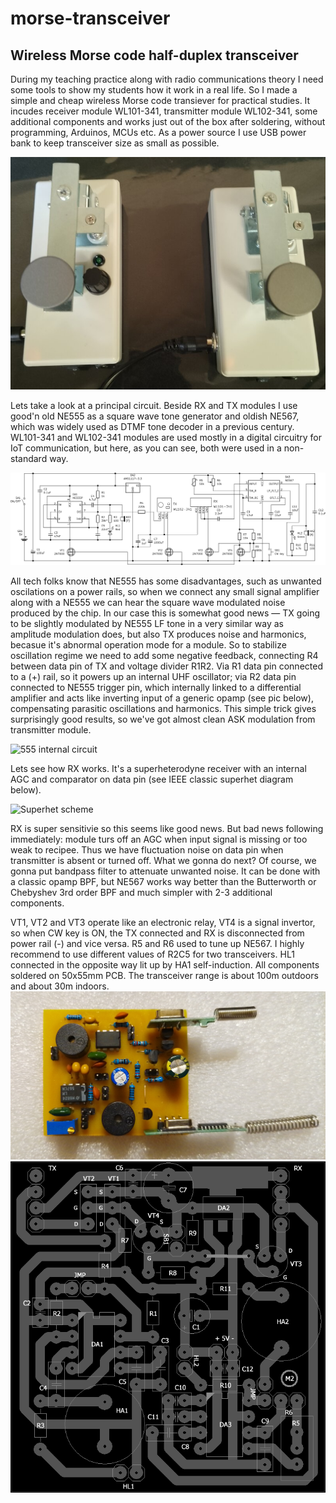 # morse-transceiver
## Wireless Morse code half-duplex transceiver

During my teaching practice along with radio communications theory I need some tools to show my students how it work in a real life. So I made a simple and cheap wireless Morse code transiever for practical studies. It incudes receiver module WL101-341, transmitter module WL102-341, some additional components and works just out of the box after soldering, without programming, Arduinos, MCUs etc. As a power source I use USB power bank to keep transceiver size as small as possible.

![How it looks](morse-transceiver-pic.jpg)

Lets take a look at a principal circuit. Beside RX and TX modules I use good'n old NE555 as a square wave tone generator and oldish NE567, which was widely used as DTMF tone decoder in a previous century. WL101-341 and WL102-341 modules are used mostly in a digital circuitry for IoT communication, but here, as you can see,  both were used in a non-standard way.

![Circuit](morse-transceiver-circuit.png)

All tech folks know that NE555 has some disadvantages, such as unwanted oscilations on a power rails, so when we connect any small signal amplifier along with a NE555 we can hear the square wave modulated noise produced by the chip. In our case this is somewhat good news — TX going to be slightly modulated by NE555 LF tone in a very similar way as amplitude modulation does, but also TX produces noise and harmonics, becasue it's abnormal operation mode for a module. So to stabilize oscillation regime we need to add some negative feedback, connecting R4 between data pin of TX and voltage divider R1R2. Via R1 data pin connected to a (+) rail, so it powers up an internal UHF oscillator; via R2 data pin connected to NE555 trigger pin, which internally linked to a differential amplifier and acts like inverting input of a generic opamp (see pic below), compensating parasitic oscillations and harmonics. This simple trick gives surprisingly good results, so we've got almost clean ASK modulation from transmitter module.

![555 internal circuit](https://www.hackatronic.com/wp-content/uploads/2020/02/Internal-555timer-1.jpg)

Lets see how RX works. It's a superheterodyne receiver with an internal AGC and comparator on data pin (see IEEE classic superhet diagram below).

![Superhet scheme](https://www.eeeguide.com/wp-content/uploads/2018/11/Superheterodyne-Receiver.jpg)

RX is super sensitivie so this seems like good news. But bad news following immediately: module turs off an AGC when input signal is missing or too weak to recipee. Thus we have fluctuation noise on data pin when transmitter is absent or turned off. What we gonna do next? Of course, we gonna put bandpass filter to attenuate unwanted noise. It can be done with a classic opamp BPF, but NE567 works way better than the Butterworth or Chebyshev 3rd order BPF and much simpler with 2-3 additional components.

VT1, VT2 and VT3 operate like an electronic relay, VT4 is a signal invertor, so when CW key is ON, the TX connected and RX is disconnected from power rail (-) and vice versa. R5 and R6 used to tune up NE567. I highly recommend to use different values of R2C5 for two transceivers.
HL1 connected in the opposite way lit up by HA1 self-induction. All components soldered on 50x55mm PCB.
The transceiver range is about 100m outdoors and about 30m indoors.
![How it looks](morse-transceiver-circuit.jpg)
![How it looks](morse-transceiver-pcb.png)
